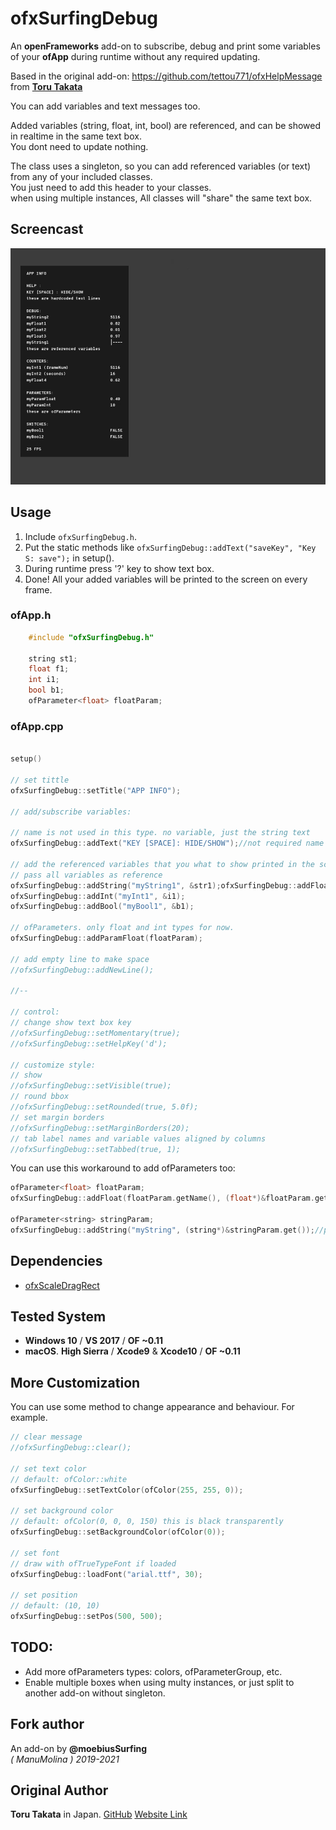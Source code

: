 # ofxSurfingDebug

An **openFrameworks** add-on to subscribe, debug and print some variables of your **ofApp** during runtime without any required updating.
 
Based in the original add-on: https://github.com/tettou771/ofxHelpMessage from [**Toru Takata**](https://github.com/tettou771)  

You can add variables and text messages too.

Added variables (string, float, int, bool) are referenced, and can be showed in realtime in the same text box.  
You dont need to update nothing.

The class uses a singleton, so you can add referenced variables (or text) from any of your included classes.  
You just need to add this header to your classes.  
when using multiple instances, 
All classes will "share" the same text box.

## Screencast
![screenshot](readme_images/ofxSurfingDebug.gif?raw=true "moebiusSurfing")

## Usage
1. Include `ofxSurfingDebug.h`.
2. Put the static methods like `ofxSurfingDebug::addText("saveKey", "Key S: save");` in setup().
3. During runtime press '?' key to show text box.
4. Done! All your added variables will be printed to the screen on every frame.

### ofApp.h
```cpp
    #include "ofxSurfingDebug.h"

    string st1;
    float f1;
    int i1;
    bool b1;
    ofParameter<float> floatParam;
```

### ofApp.cpp
```cpp 

setup()

// set tittle
ofxSurfingDebug::setTitle("APP INFO");

// add/subscribe variables:

// name is not used in this type. no variable, just the string text
ofxSurfingDebug::addText("KEY [SPACE]: HIDE/SHOW");//not required name on text type

// add the referenced variables that you what to show printed in the screen box
// pass all variables as reference
ofxSurfingDebug::addString("myString1", &str1);ofxSurfingDebug::addFloat("myFloat1 ", &f1);
ofxSurfingDebug::addInt("myInt1", &i1);
ofxSurfingDebug::addBool("myBool1", &b1);

// ofParameters. only float and int types for now.
ofxSurfingDebug::addParamFloat(floatParam);

// add empty line to make space
//ofxSurfingDebug::addNewLine();

//--

// control:
// change show text box key
//ofxSurfingDebug::setMomentary(true);
//ofxSurfingDebug::setHelpKey('d');

// customize style:
// show
//ofxSurfingDebug::setVisible(true);
// round bbox
//ofxSurfingDebug::setRounded(true, 5.0f);
// set margin borders
//ofxSurfingDebug::setMarginBorders(20);
// tab label names and variable values aligned by columns
//ofxSurfingDebug::setTabbed(true, 1);
```

You can use this workaround to add ofParameters too:
```cpp 
ofParameter<float> floatParam;
ofxSurfingDebug::addFloat(floatParam.getName(), (float*)&floatParam.get());//get name from parameter

ofParameter<string> stringParam;
ofxSurfingDebug::addString("myString", (string*)&stringParam.get());//put your custom name
```

## Dependencies
* [ofxScaleDragRect](https://github.com/moebiussurfing/ofxScaleDragRect)

## Tested System
  - **Windows 10** / **VS 2017** / **OF ~0.11**
  - **macOS**. **High Sierra** / **Xcode9** & **Xcode10** / **OF ~0.11**

## More Customization
You can use some method to change appearance and behaviour.
For example.

```.cpp
// clear message
//ofxSurfingDebug::clear();

// set text color
// default: ofColor::white
ofxSurfingDebug::setTextColor(ofColor(255, 255, 0));

// set background color
// default: ofColor(0, 0, 0, 150) this is black transparently
ofxSurfingDebug::setBackgroundColor(ofColor(0));

// set font
// draw with ofTrueTypeFont if loaded
ofxSurfingDebug::loadFont("arial.ttf", 30);

// set position
// default: (10, 10)
ofxSurfingDebug::setPos(500, 500);

```

## TODO:
+ Add more ofParameters types: colors, ofParameterGroup, etc.
+ Enable multiple boxes when using multy instances, or just split to another add-on without singleton.

## Fork author
An add-on by **@moebiusSurfing**  
*( ManuMolina ) 2019-2021* 

## Original Author
**Toru Takata** in Japan. [GitHub](https://github.com/tettou771) [Website Link](http://tettou771.com)
